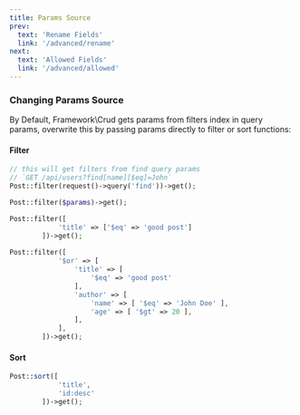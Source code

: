 ```yaml
---
title: Params Source
prev:
  text: 'Rename Fields'
  link: '/advanced/rename'
next:
  text: 'Allowed Fields'
  link: '/advanced/allowed'
---
```


### Changing Params Source
By Default, Framework\Crud gets params from filters index in query params,
overwrite this by passing params directly to filter or sort functions:
#### Filter
```php
// this will get filters from find query params
// `GET /api/users?find[name][$eq]=John`
Post::filter(request()->query('find'))->get();
```
```php
Post::filter($params)->get();

Post::filter([
            'title' => ['$eq' => 'good post']
        ])->get();
        
Post::filter([
            '$or' => [
                'title' => [
                    '$eq' => 'good post'
                ],
                'author' => [
                    'name' => [ '$eq' => 'John Doe' ],
                    'age' => [ '$gt' => 20 ],
                ],
            ],
        ])->get();
```
#### Sort
```php
Post::sort([
            'title',
            'id:desc'
        ])->get();
```